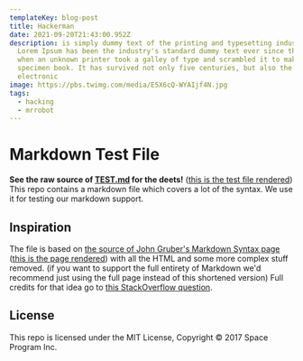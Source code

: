 ```yaml
---
templateKey: blog-post
title: Hackerman
date: 2021-09-20T21:43:00.952Z
description: is simply dummy text of the printing and typesetting industry.
  Lorem Ipsum has been the industry's standard dummy text ever since the 1500s,
  when an unknown printer took a galley of type and scrambled it to make a type
  specimen book. It has survived not only five centuries, but also the leap into
  electronic
image: https://pbs.twimg.com/media/E5X6cQ-WYAIjf4N.jpg
tags:
  - hacking
  - mrrobot
---
```

# Markdown Test File
**See the raw source of [TEST.md](https://raw.githubusercontent.com/mxstbr/markdown-test-file/master/TEST.md) for the deets!** ([this is the test file rendered](./TEST.md))
This repo contains a markdown file which covers a lot of the syntax. We use it for testing our markdown support.
## Inspiration
The file is based on [the source of John Gruber's Markdown Syntax page](https://daringfireball.net/projects/markdown/syntax.text) ([this is the page rendered](https://daringfireball.net/projects/markdown/syntax)) with all the HTML and some more complex stuff removed. (if you want to support the full entirety of Markdown we'd recommend just using the full page instead of this shortened version)
Full credits for that idea go to [this StackOverflow question](https://stackoverflow.com/questions/2238012/need-a-sufficiently-long-complex-markdown-document-for-performance-testing).
## License
This repo is licensed under the MIT License, Copyright © 2017 Space Program Inc.
